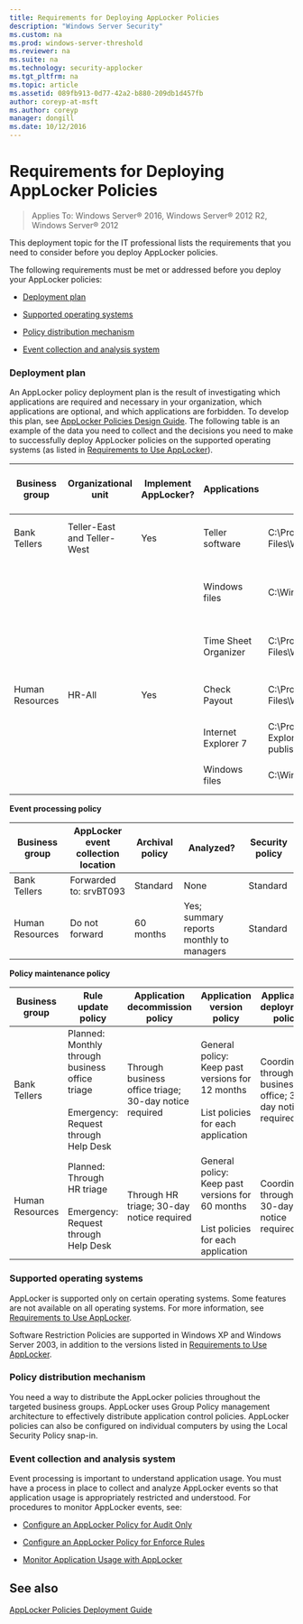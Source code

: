 ```yaml
---
title: Requirements for Deploying AppLocker Policies
description: "Windows Server Security"
ms.custom: na
ms.prod: windows-server-threshold
ms.reviewer: na
ms.suite: na
ms.technology: security-applocker
ms.tgt_pltfrm: na
ms.topic: article
ms.assetid: 089fb913-0d77-42a2-b880-209db1d457fb
author: coreyp-at-msft
ms.author: coreyp
manager: dongill
ms.date: 10/12/2016
---
```

# Requirements for Deploying AppLocker Policies

>Applies To: Windows Server&reg; 2016, Windows Server&reg; 2012 R2, Windows Server&reg; 2012

This deployment topic for the IT professional lists the requirements that you need to consider before you deploy AppLocker policies.

The following requirements must be met or addressed before you deploy your AppLocker policies:

-   [Deployment plan](#BKMK_ReqDepPlan)

-   [Supported operating systems](#BKMK_ReqSupportedOS)

-   [Policy distribution mechanism](#BKMK_ReqPolicyDistMech)

-   [Event collection and analysis system](#BKMK_ReqEventCollectionSystem)

### <a name="BKMK_ReqDepPlan"></a>Deployment plan
An AppLocker policy deployment plan is the result of investigating which applications are required and necessary in your organization, which applications are optional, and which applications are forbidden. To develop this plan, see [AppLocker Policies Design Guide](../design/applocker-policies-design-guide.md). The following table is an example of the data you need to collect and the decisions you need to make to successfully deploy AppLocker policies on the supported operating systems (as listed in [Requirements to Use AppLocker](../get-started/requirements-to-use-applocker.md)).

|Business group|Organizational unit|Implement AppLocker?|Applications|Installation path|Use default rule or define new rule condition|Allow or deny|GPO name|Support policy|
|---------|------------|------------|--------|-----------|-------------------------|---------|------|---------|
|Bank Tellers|Teller-East and Teller-West|Yes|Teller software|C:\Program Files\Woodgrove\Teller.exe|File is signed; create a publisher condition|Allow|Tellers|Web help|
||||Windows files|C:\Windows|Create a path exception to the default rule to exclude \Windows\Temp|Allow||Help Desk|
||||Time Sheet Organizer|C:\Program Files\Woodgrove\HR\Timesheet.exe|File is not signed; create a file hash condition|Allow||Web help|
|Human Resources|HR-All|Yes|Check Payout|C:\Program Files\Woodgrove\HR\Checkcut.exe|File is signed; create a publisher condition|Allow|HR|Web help|
||||Internet Explorer 7|C:\Program Files\Internet Explorer\|File is signed; create a publisher condition|Deny||Help Desk|
||||Windows files|C:\Windows|Use the default rule for the Windows path|Allow||Help Desk|

**Event processing policy**

|Business group|AppLocker event collection location|Archival policy|Analyzed?|Security policy|
|---------|--------------------|----------|-------|----------|
|Bank Tellers|Forwarded to: srvBT093|Standard|None|Standard|
|Human Resources|Do not forward|60 months|Yes; summary reports monthly to managers|Standard|

**Policy maintenance policy**

|Business group|Rule update policy|Application decommission policy|Application version policy|Application deployment policy|
|---------|-----------|------------------|---------------|-----------------|
|Bank Tellers|Planned: Monthly through business office triage<br /><br />Emergency: Request through Help Desk|Through business office triage; 30-day notice required|General policy: Keep past versions for 12 months<br /><br />List policies for each application|Coordinated through business office; 30-day notice required|
|Human Resources|Planned: Through HR triage<br /><br />Emergency: Request through Help Desk|Through HR triage; 30-day notice required|General policy: Keep past versions for 60 months<br /><br />List policies for each application|Coordinated through HR; 30-day notice required|

### <a name="BKMK_ReqSupportedOS"></a>Supported operating systems
AppLocker is supported only on certain operating systems. Some features are not available on all operating systems. For more information, see [Requirements to Use AppLocker](../get-started/requirements-to-use-applocker.md).

Software Restriction Policies are supported in Windows XP and Windows Server 2003, in addition to the versions listed in [Requirements to Use AppLocker](../get-started/requirements-to-use-applocker.md).

### <a name="BKMK_ReqPolicyDistMech"></a>Policy distribution mechanism
You need a way to distribute the AppLocker policies throughout the targeted business groups. AppLocker uses Group Policy management architecture to effectively distribute application control policies. AppLocker policies can also be configured on individual computers by using the Local Security Policy snap-in.

### <a name="BKMK_ReqEventCollectionSystem"></a>Event collection and analysis system
Event processing is important to understand application usage. You must have a process in place to collect and analyze AppLocker events so that application usage is appropriately restricted and understood. For procedures to monitor AppLocker events, see:

-   [Configure an AppLocker Policy for Audit Only](../manage/policies/configure-an-applocker-policy-for-audit-only.md)

-   [Configure an AppLocker Policy for Enforce Rules](../manage/policies/configure-an-applocker-policy-for-enforce-rules.md)

-   [Monitor Application Usage with AppLocker](../manage/monitor-application-usage-with-applocker.md)

## See also
[AppLocker Policies Deployment Guide](applocker-policies-deployment-guide.md)



